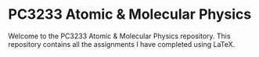 # PC3233 Atomic & Molecular Physics

Welcome to the PC3233 Atomic & Molecular Physics repository. This repository contains all the assignments I have completed using LaTeX.
